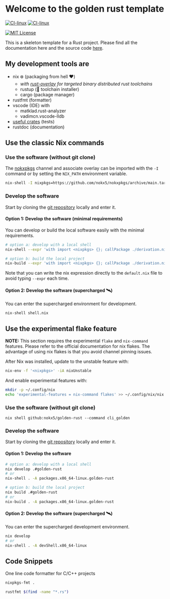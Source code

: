 # Welcome to the golden rust template

[![CI-linux](https://github.com/nokx5/golden-rust/workflows/CI-linux/badge.svg)](https://github.com/nokx5/golden-rust/actions/workflows/ci-linux.yml) [![CI-linux](https://github.com/nokx5/golden-rust/workflows/CI-darwin/badge.svg)](https://github.com/nokx5/golden-rust/actions/workflows/ci-darwin.yml) 
<!--
[![doc](https://github.com/nokx5/golden-rust/workflows/doc-api/badge.svg)](https://nokx5.github.io/golden-rust) 
-->
[![MIT License](http://img.shields.io/badge/license-MIT-blue.svg)](https://github.com/nokx5/golden-rust/blob/master/LICENSE)

This is a skeleton template for a Rust project. Please find all the documentation here and the source code [here](https://github.com/nokx5/golden-rust).

## My development tools are
- nix :snowflake: (packaging from hell :heart:)
  - *with [rust-overlay](https://github.com/oxalica/rust-overlay) for targeted binary distributed rust toolchains*
  - rustup (🦀 toolchain installer)
  - cargo (package manager)
- rustfmt (formatter)
- vscode (IDE) with
  - matklad.rust-analyzer
  - vadimcn.vscode-lldb
- [useful crates](https://lib.rs/development-tools/testing) (tests)
- rustdoc (documentation)

## Use the classic Nix commands

### Use the software (without git clone)

The [nokxpkgs](https://github.com/nokx5/nokxpkgs#add-nokxpkgs-to-your-nix-channel) channel and associate overlay can be imported with the `-I` command or by setting the `NIX_PATH` environment variable.

```bash
nix-shell -I nixpkgs=https://github.com/nokx5/nokxpkgs/archive/main.tar.gz -p golden-rust --command cli_golden
```

### Develop the software

Start by cloning the [git repository](https://github.com/nokx5/golden-rust) locally and enter it.

#### Option 1: Develop the software (minimal requirements)

You can develop or build the local software easily with the minimal requirements.

```bash
# option a: develop with a local shell
nix-shell --expr 'with import <nixpkgs> {}; callPackage ./derivation.nix {src = ./.; }'

# option b: build the local project
nix-build --expr 'with import <nixpkgs> {}; callPackage ./derivation.nix {src = ./.; }'
```

Note that you can write the nix expression directly to the `default.nix` file to avoid typing `--expr` each time.

 #### Option 2: Develop the software (supercharged :artificial_satellite:)

You can enter the supercharged environment for development.

```bash
nix-shell shell.nix
```

## Use the experimental flake feature

**NOTE:** This section requires the experimental `flake` and `nix-command` features. Please refer to the official documentation for nix flakes. The advantage of using nix flakes is that you avoid channel pinning issues.

After Nix was installed, update to the unstable feature with:

```bash
nix-env -f '<nixpkgs>' -iA nixUnstable
```

And enable experimental features with:

```bash
mkdir -p ~/.config/nix
echo 'experimental-features = nix-command flakes' >> ~/.config/nix/nix.conf
```

### Use the software (without git clone)

```
nix shell github:nokx5/golden-rust --command cli_golden
```

### Develop the software

Start by cloning the [git repository](https://github.com/nokx5/golden-rust) locally and enter it.

#### Option 1: Develop the software

```bash
# option a: develop with a local shell
nix develop .#golden-rust
# or
nix-shell . -A packages.x86_64-linux.golden-rust

# option b: build the local project
nix build .#golden-rust
# or
nix-build . -A packages.x86_64-linux.golden-rust
```

#### Option 2: Develop the software (supercharged :artificial_satellite:)

You can enter the supercharged development environment.

```bash
nix develop
# or
nix-shell . -A devShell.x86_64-linux
```

## Code Snippets

One line code formatter for C/C++ projects

```bash
nixpkgs-fmt .

rustfmt $(find -name "*.rs")
```
